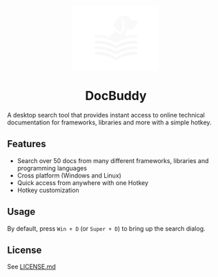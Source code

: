 <p align="center">
    <img src="src/assets/logo.svg" width="200" />
    <h1 align="center">DocBuddy</h1>
    <p>A desktop search tool that provides instant access to online technical documentation for frameworks, libraries and more with a simple hotkey.</p>
</p>

## Features

- Search over 50 docs from many different frameworks, libraries and programming languages
- Cross platform (Windows and Linux)
- Quick access from anywhere with one Hotkey
- Hotkey customization

## Usage

By default, press `Win + D` (or `Super + D`) to bring up the search dialog.

## License

See [LICENSE.md](LICENSE.md)